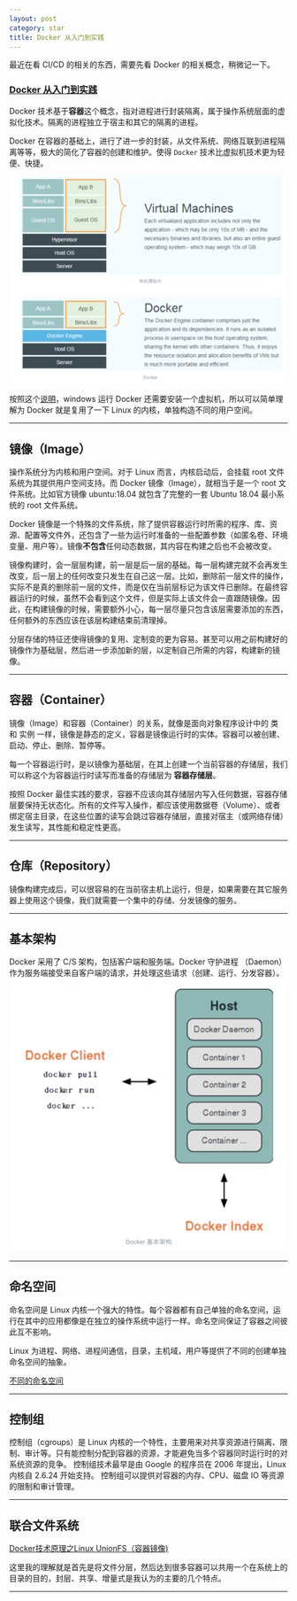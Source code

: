 ```yaml
---
layout: post
category: star
title: Docker 从入门到实践
---
```


最近在看 CI/CD 的相关的东西，需要先看 Docker 的相关概念，稍微记一下。

### [Docker 从入门到实践](https://yeasy.gitbook.io/docker_practice/introduction/what)

Docker 技术基于**容器**这个概念，指对进程进行封装隔离，属于操作系统层面的虚拟化技术。隔离的进程独立于宿主和其它的隔离的进程。

Docker 在容器的基础上，进行了进一步的封装，从文件系统、网络互联到进程隔离等等，极大的简化了容器的创建和维护。使得 `Docker` 技术比虚拟机技术更为轻便、快捷。

<img src="../img/2021-12-01-Docker-从入门到实践/截屏2021-12-01 上午11.29.21.png" style="zoom: 50%;" />

按照这个[说明](https://www.runoob.com/docker/windows-docker-install.html)，windows 运行 Docker 还需要安装一个虚拟机，所以可以简单理解为 Docker 就是复用了一下 Linux 的内核，单独构造不同的用户空间。

---

## 镜像（Image）

操作系统分为内核和用户空间。对于 Linux 而言，内核启动后，会挂载 root 文件系统为其提供用户空间支持。而 Docker 镜像（Image），就相当于是一个 root 文件系统。比如官方镜像 ubuntu:18.04 就包含了完整的一套 Ubuntu 18.04 最小系统的 root 文件系统。

Docker 镜像是一个特殊的文件系统，除了提供容器运行时所需的程序、库、资源、配置等文件外，还包含了一些为运行时准备的一些配置参数（如匿名卷、环境变量、用户等）。镜像**不包含**任何动态数据，其内容在构建之后也不会被改变。

镜像构建时，会一层层构建，前一层是后一层的基础。每一层构建完就不会再发生改变，后一层上的任何改变只发生在自己这一层。比如，删除前一层文件的操作，实际不是真的删除前一层的文件，而是仅在当前层标记为该文件已删除。在最终容器运行的时候，虽然不会看到这个文件，但是实际上该文件会一直跟随镜像。因此，在构建镜像的时候，需要额外小心，每一层尽量只包含该层需要添加的东西，任何额外的东西应该在该层构建结束前清理掉。

分层存储的特征还使得镜像的复用、定制变的更为容易。甚至可以用之前构建好的镜像作为基础层，然后进一步添加新的层，以定制自己所需的内容，构建新的镜像。

---

## 容器（Container）

镜像（Image）和容器（Container）的关系，就像是面向对象程序设计中的 类 和 实例 一样，镜像是静态的定义，容器是镜像运行时的实体。容器可以被创建、启动、停止、删除、暂停等。

每一个容器运行时，是以镜像为基础层，在其上创建一个当前容器的存储层，我们可以称这个为容器运行时读写而准备的存储层为 **容器存储层**。

按照 Docker 最佳实践的要求，容器不应该向其存储层内写入任何数据，容器存储层要保持无状态化。所有的文件写入操作，都应该使用数据卷（Volume）、或者绑定宿主目录，在这些位置的读写会跳过容器存储层，直接对宿主（或网络存储）发生读写，其性能和稳定性更高。

---

## 仓库（Repository）

镜像构建完成后，可以很容易的在当前宿主机上运行，但是，如果需要在其它服务器上使用这个镜像，我们就需要一个集中的存储、分发镜像的服务。

---

## 基本架构

Docker 采用了 C/S 架构，包括客户端和服务端。Docker 守护进程 （Daemon）作为服务端接受来自客户端的请求，并处理这些请求（创建、运行、分发容器）。

<img src="../img/2021-12-01-Docker-从入门到实践/截屏2021-12-01 下午1.10.53.png" style="zoom:50%;" />

---

## 命名空间

命名空间是 Linux 内核一个强大的特性。每个容器都有自己单独的命名空间，运行在其中的应用都像是在独立的操作系统中运行一样。命名空间保证了容器之间彼此互不影响。

Linux 为进程、网络、进程间通信，目录，主机域，用户等提供了不同的创建单独命名空间的抽象。

[不同的命名空间](https://yeasy.gitbook.io/docker_practice/underly/namespace)

---

## 控制组

控制组（cgroups）是 Linux 内核的一个特性，主要用来对共享资源进行隔离、限制、审计等。只有能控制分配到容器的资源，才能避免当多个容器同时运行时的对系统资源的竞争。
控制组技术最早是由 Google 的程序员在 2006 年提出，Linux 内核自 2.6.24 开始支持。
控制组可以提供对容器的内存、CPU、磁盘 IO 等资源的限制和审计管理。

---

## 联合文件系统

[Docker技术原理之Linux UnionFS（容器镜像)](https://www.jianshu.com/p/3ba255463047)

这里我的理解就是首先是将文件分层，然后达到很多容器可以共用一个在系统上的目录的目的，封层、共享、增量式是我认为的主要的几个特点。

---


